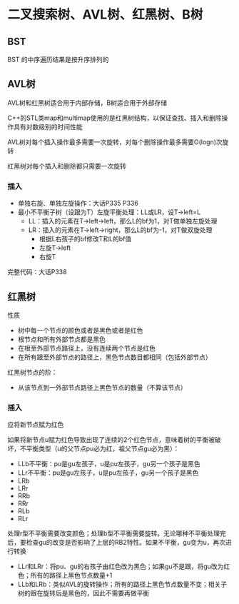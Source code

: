 # 二叉搜索树、AVL树、红黑树、B树

## BST

BST 的中序遍历结果是按升序排列的

## AVL树

AVL树和红黑树适合用于内部存储，B树适合用于外部存储

C++的STL类map和multimap使用的是红黑树结构，以保证查找、插入和删除操作具有对数级别的时间性能

AVL树对每个插入操作最多需要一次旋转，对每个删除操作最多需要O(logn)次旋转

红黑树对每个插入和删除都只需要一次旋转

### 插入

- 单独右旋、单独左旋操作：大话P335 P336
- 最小不平衡子树（设跟为T）左旋平衡处理：LL或LR，设T->left=L
  - LL：插入的元素在T->left->left，那么L的bf为1，对T做单独左旋处理
  - LR：插入的元素在T->left->right，那么L的bf为-1，对T做双旋处理
    - 根据L右孩子的bf修改T和L的bf值
    - 左旋T->left
    - 右旋T

完整代码：大话P338

## 红黑树

性质

- 树中每一个节点的颜色或者是黑色或者是红色
- 根节点和所有外部节点都是黑色
- 在根至外部节点路径上，没有连续两个节点是红色
- 在所有跟至外部节点的路径上，黑色节点数目都相同（包括外部节点）

红黑树节点的阶：

- 从该节点到一外部节点路径上黑色节点的数量（不算该节点）

### 插入

应将新节点赋为红色

如果将新节点u赋为红色导致出现了连续的2个红色节点，意味着树的平衡被破坏，不平衡类型（u的父节点pu必为红，祖父节点gu必为黑）：

- LLb不平衡：pu是gu左孩子，u是pu左孩子，gu另一个孩子是黑色
- LLr不平衡：pu是gu左孩子，u是pu左孩子，gu另一个孩子是黑色
- LRb
- LRr
- RRb
- RRr
- RLb
- RLr

处理r型不平衡需要改变颜色；处理b型不平衡需要旋转。无论哪种不平衡处理完后，要检查gu的改变是否影响了上层的RB2特性。如果不平衡，gu变为u，再次进行转换

- LLr和LRr：将pu、gu的右孩子由红色改为黑色；如果gu不是跟，将gu改为红色；所有的路径上黑色节点数量+1
- LLb和LRb：类似AVL的旋转操作；所有的路径上黑色节点数量不变；相关子树的跟在旋转后是黑色的，因此不需要再做平衡

